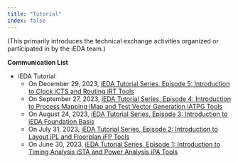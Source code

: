 ```yaml
---
title: "Tutorial"
index: false
---
```



(This primarily introduces the technical exchange activities organized or participated in by the iEDA team.)

**Communication List**

- iEDA Tutorial
  - On December 29, 2023, [iEDA Tutorial Series, Episode 5: Introduction to Clock iCTS and Routing iRT Tools](https://space.bilibili.com/1189298533/channel/series)
  - On September 27, 2023, [iEDA Tutorial Series, Episode 4: Introduction to Process Mapping iMap and Test Vector Generation iATPG Tools](https://space.bilibili.com/1189298533/channel/series)
  - On August 24, 2023, [iEDA Tutorial Series, Episode 3: Introduction to iEDA Foundation Basis](https://space.bilibili.com/1189298533/channel/series)
  - On July 31, 2023, [iEDA Tutorial Series, Episode 2: Introduction to Layout iPL and Floorplan iFP Tools](https://space.bilibili.com/1189298533/channel/series)
  - On June 30, 2023, [iEDA Tutorial Series, Episode 1: Introduction to Timing Analysis iSTA and Power Analysis iPA Tools](https://space.bilibili.com/1189298533/channel/series)

